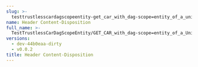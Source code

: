 ```yaml
---
slug: >-
  testtrustlesscardagscopeentity-get_car_with_dag-scope=entity_of_a_unixfs_directory_(format=car)-header_content-disposition
name: Header Content-Disposition
full_name: >-
  TestTrustlessCarDagScopeEntity/GET_CAR_with_dag-scope=entity_of_a_UnixFS_directory_(format=car)/Header_Content-Disposition
versions:
  - dev-44b0eaa-dirty
  - v0.0.2
title: Header Content-Disposition
---
```


